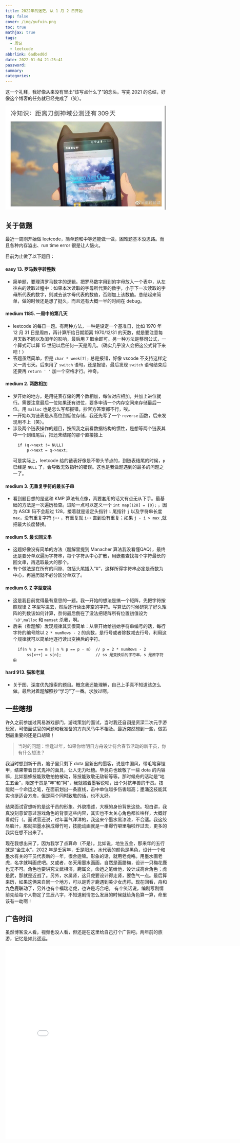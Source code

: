 ```yaml
---
title: 2022年的迷茫，从 1 月 2 日开始
top: false
cover: /img/yufuin.png
toc: true
mathjax: true
tags:
  - 周记
  - leetcode
abbrlink: 6adbed0d
date: 2022-01-04 21:25:41
password:
summary:
categories:
---
```

这一个礼拜，我好像从来没有冒出“该写点什么了”的念头。写完 2021 的总结，好像这个博客的任务就已经完成了（笑）。

![距离刀剑神域开测还有309天](20220104/SAO.jpg)

## 关于做题
最近一周刚开始做 leetcode，简单题和中等还能做一做，困难题基本没思路。而且各种内存溢出、run time error 很是让人恼火。

目前为止做了以下题目：

#### easy 13. 罗马数字转整数
- 简单题，要理清罗马数字的逻辑。把罗马数字用到的字母放入一个表中，从左往右的读取过程中：如果本次读取的字母所代表的数字，小于下一次读取的字母所代表的数字，则减去该字母代表的数值，否则加上该数值。总结起来简单，做的时候还是想了挺久，而且还有大概一半的时间在 debug。

#### medium 1185. 一周中的第几天
- leetcode 的每日一题。有两种方法，一种是设定一个基准日，比如 1970 年 12 月 31 日是周四，再计算所给日期距离 1970/12/31 的天数，就是要注意每月天数不同以及闰年的影响，最后用 7 取余即可。另一种方法是蔡司公式，一个算式可以算 15 世纪以后任何一天是周几。（确实几乎没人会把这公式背下来吧！）
- 答题虽然简单，但是 `char * week[7];` 总是报错，好像 vscode 不支持这样定义一周七天。后来用了 `switch` 语句，还是报错。最后发现 `switch` 语句结束后还要再 `return ' '` 加一个空格才行。神奇。

#### medium 2. 两数相加
- 梦开始的地方。是用链表存储的两个数相加，每位对应相加，并加上进位就行。需要注意最后一位如果还有进位，要多申请一个内存空间来存储最后一位。用 `malloc` 也是怎么写都报错，抄官方答案都不行，唉。
- 一开始以为链表是从高位到低位存储，我还先写了一个 `reverse` 函数，后来发现用不上（笑）。
- 涉及两个链表操作的题目，按照我之前看数据结构的惯性，是想等两个链表其中一个到结尾后，把还未结尾的那个直接接上
  ```
    if (q->next != NULL)
        p->next = q->next; 
  ```
  可是实际上，leetcode 给的链表好像是不带头节点的，到链表结尾的时候，`p` 已经是 `NULL` 了，会导致无效指针的错误。这也是我做题遇到的最多的问题之一了。

#### medium 3. 无重复字符的最长子串
- 看到题目想的是这和 KMP 算法有点像，真要套用的话又有点无从下手。最基础的方法是一次遍历检查。进阶一点可以定义一个 `int map[128] = {0};` ，因为 ASCII 码不会超过 128，接着就是设定头指针 `i` 尾指针 `j` 以及字符串长度 `max`，没有重复字符 `j++` ，有重复就 `i++` 直到没有重复；如果 `j - i > max` ,就把最大长度替换。

#### medium 5. 最长回文串
- 这题好像没有简单的方法（题解里提到 Manacher 算法我没看懂QAQ），最终还是要分单双遍历字符串，每个字符从中心扩散，用嵌套查找每个字符最长的回文串，再选取最大的那个。
- 有个做法是在所有的间隙、包括头尾插入“#”，这样所得字符串必定是奇数为中心，再遍历就不必分区分单双了。

#### medium 6. Z 字型变换
- 这是我目前觉得最有意思的一题。我一开始的想法是搞一个矩阵，先把字符按照规律 Z 字型写进去，然后逐行读出非空的字符。写算法的时候研究了好久矩阵的列数该如何计算，奈何最后倒在了没法把矩阵所有位置初值设为 `'\0'`,`malloc` 和 `memset` 杀我，啊。
- 后来（看题解）发现规律其实很简单：从零开始给初始字符串编号的话，每行字符的编号除以 `2 * numRows - 2` 的余数，是行号或者除数减去行号，利用这个规律就可以简单地逐行读出变换后的字符。
  ```
    if(n % p == m || n % p == p - m)  // p = 2 * numRows - 2
        ss[x++] = s[n];               // ss 是变换后的字符串，s 是原字符串
  ```

#### hard 913. 猫和老鼠
- 关于图、深度优先搜索的题目。概念我还能理解，自己上手真不知道该怎么做。最后对着题解照抄“学习”了一番。求放过啊。


## 一些瞎想
许久之前参加过网易游戏部门，游戏策划的面试，当时我还自诩是资深二次元手游玩家，可惜面试官的问题和我准备的方向风马牛不相及。最近突然想到一些，做策划最重要的还是口胡嘛！
> 当时的问题：恰逢过年，如果你给明日方舟设计符合春节活动的新干员，你有什么想法？

我当时想到新干员，脑子里只剩下 dota 里新出的墨客，说是中国风，带毛笔穿铠甲，结果带着日式鬼神的面具，让人无力吐槽。毕竟舟也致敬了一些 dota 的内容嘛，比如猎蜂技能致敬拍拍被动，陈技能致敬无敌斩等等。那时候舟的活动是“地生五金”，限定干员是“年”和“阿”，我就照着墨客说呗，出个对抗年兽的干员。技能就一个命运之笔，在面前划出一条直线，击中单位越多伤害越高；墨涌这技能其实也挺适合方舟，但是两个同时致敬的话，也不太好。

结果面试官想听的是这干员的形象、外貌描述，大概的身份背景这些。坦白讲，我真没刻意留意过游戏角色的背景这些内容，其实也不太关心角色都长啥样，大概好看就行（。面试官还说，过年喜气洋洋的，我这来个墨水黑漆漆，不合适。我这绞尽脑汁，那就把墨水换成爆竹吧，技能动画就是一串爆竹噼里啪啦炸过去，更多的我实在想不出来了。

现在我想出来了，因为我学了点算命（不是）。比如说，地生五金，那来年的五行就是“金生水”，2022 年是壬寅年，壬是阳水，水代表的颜色是黑色，设计一个和墨水有关的干员代表新的一年，很合适嘛。形象的话，就用老虎咯。用墨水画老虎，名字就叫画虎吧。又或者，冬天用墨水画画，自然是画腊梅，设计一只梅花鹿也无不可。角色也要讲究文武相济，鹿属文，命运之笔给他，设计成高台角色；虎是武，那就是近战了。另外，水属肾，这只虎要设计得走肾，要色气一点。最后算来历，如果这俩来自同一个地方，可以是秀才鹿遇到美少女虎将。现在回看，舟和九色鹿联动了，另外也有个福瑞老虎，也许是巧合吧。
有个笑话说，编剧写剧情前先给每个人物定了生辰八字，不知道剧情怎么发展的时候就给角色算一算，命里该有一劫啊！

## 广告时间
虽然博客没人看，视频也没人看，但还是在这里给自己打个广告吧。两年前的旅游，记忆是如此遥远。

<iframe 
src="//player.bilibili.com/player.html?aid=295404289&bvid=BV18F411q7Rq&cid=478835119&page=1" 
scrolling="no" 
border="0" 
frameborder="no" 
framespacing="0" 
allowfullscreen="true"
height=600 
width=800> 
</iframe>
